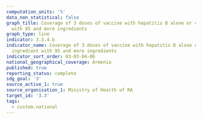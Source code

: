```yaml
---
computation_units: '%'
data_non_statistical: false
graph_title: Coverage of 3 doses of vaccine with hepatitis B alone or combined ingredient
  with 95 and more ingredients
graph_type: line
indicator: 3.3.4.b
indicator_name: Coverage of 3 doses of vaccine with hepatitis B alone or combined
  ingredient with 95 and more ingredients
indicator_sort_order: 03-03-04-0b
national_geographical_coverage: Armenia
published: true
reporting_status: complete
sdg_goal: '3'
source_active_1: true
source_organisation_1: Ministry of Health of RA
target_id: '3.3'
tags:
  - custom.national
---
```

